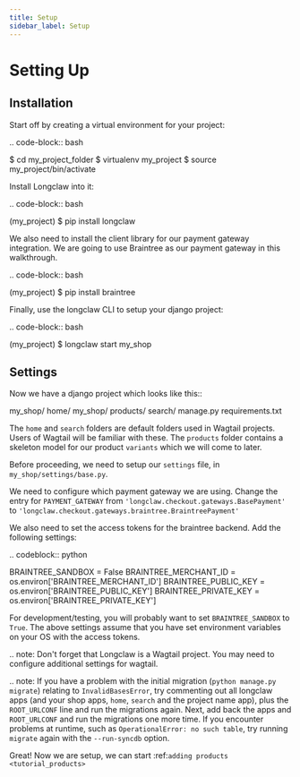 ```yaml
---
title: Setup
sidebar_label: Setup
---
```


Setting Up
==========

Installation
------------

Start off by creating a virtual environment for your project:

.. code-block:: bash

  $ cd my_project_folder
  $ virtualenv my_project
  $ source my_project/bin/activate

Install Longclaw into it:

.. code-block:: bash

  (my_project) $ pip install longclaw

We also need to install the client library for our payment gateway integration. We are going to
use Braintree as our payment gateway in this walkthrough.

.. code-block:: bash

  (my_project) $ pip install braintree

Finally, use the longclaw CLI to setup your django project:

.. code-block:: bash

 (my_project) $ longclaw start my_shop


Settings
--------

Now we have a django project which looks like this::

   my_shop/
     home/
     my_shop/
     products/
     search/
     manage.py
     requirements.txt

The ``home`` and ``search`` folders are default folders used in Wagtail projects. Users of Wagtail
will be familiar with these.
The ``products`` folder contains a skeleton model for our product `variants` which we will come to later.

Before proceeding, we need to setup our ``settings`` file, in ``my_shop/settings/base.py``.

We need to configure which payment gateway we are using. Change the entry for ``PAYMENT_GATEWAY`` from
``'longclaw.checkout.gateways.BasePayment'`` to ``'longclaw.checkout.gateways.braintree.BraintreePayment'``

We also need to set the access tokens for the braintree backend. Add the following settings:

.. codeblock:: python

  BRAINTREE_SANDBOX = False
  BRAINTREE_MERCHANT_ID = os.environ['BRAINTREE_MERCHANT_ID']
  BRAINTREE_PUBLIC_KEY = os.environ['BRAINTREE_PUBLIC_KEY']
  BRAINTREE_PRIVATE_KEY = os.environ['BRAINTREE_PRIVATE_KEY']

For development/testing, you will probably want to set ``BRAINTREE_SANDBOX`` to ``True``. The above settings assume that
you have set environment variables on your OS with the access tokens.

.. note: Don't forget that Longclaw is a Wagtail project. You may need to configure additional settings
  for wagtail.

.. note: If you have a problem with the initial migration (`python manage.py migrate`) relating to `InvalidBasesError`, try commenting out all longclaw apps
(and your shop apps, `home`, `search` and the project name app), plus the `ROOT_URLCONF` line and run the migrations again. Next, add back the apps and `ROOT_URLCONF` and
run the migrations one more time. If you encounter problems at runtime, such as `OperationalError: no such table`, try running `migrate` again with the `--run-syncdb` option.

Great! Now we are setup, we can start :ref:`adding products <tutorial_products>`